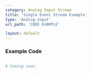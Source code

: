 ```yaml
---
category: Analog Input Stream
title: 'Single Event Stream Example'
type: 'Analog-Input'
url_path: 'CODE EXAMPLE'

layout: default
---
```


### Example Code
```python

# Coming soon

```